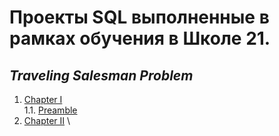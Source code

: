 # Проекты SQL выполненные в рамках обучения в Школе 21.

## _Traveling Salesman Problem_
1. [Chapter I](#chapter-i) \
    1.1. [Preamble](#preamble)
2. [Chapter II](#chapter-ii) \